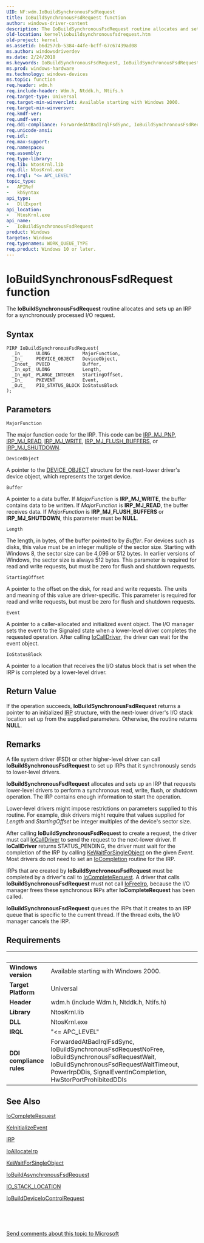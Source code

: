 ```yaml
---
UID: NF:wdm.IoBuildSynchronousFsdRequest
title: IoBuildSynchronousFsdRequest function
author: windows-driver-content
description: The IoBuildSynchronousFsdRequest routine allocates and sets up an IRP for a synchronously processed I/O request.
old-location: kernel\iobuildsynchronousfsdrequest.htm
old-project: kernel
ms.assetid: b6d257cb-5384-44fe-bcff-67c67439ad08
ms.author: windowsdriverdev
ms.date: 2/24/2018
ms.keywords: IoBuildSynchronousFsdRequest, IoBuildSynchronousFsdRequest routine [Kernel-Mode Driver Architecture], k104_94704d64-ce8d-4a4d-82e3-974cda66dd54.xml, kernel.iobuildsynchronousfsdrequest, wdm/IoBuildSynchronousFsdRequest
ms.prod: windows-hardware
ms.technology: windows-devices
ms.topic: function
req.header: wdm.h
req.include-header: Wdm.h, Ntddk.h, Ntifs.h
req.target-type: Universal
req.target-min-winverclnt: Available starting with Windows 2000.
req.target-min-winversvr: 
req.kmdf-ver: 
req.umdf-ver: 
req.ddi-compliance: ForwardedAtBadIrqlFsdSync, IoBuildSynchronousFsdRequestNoFree, IoBuildSynchronousFsdRequestWait, IoBuildSynchronousFsdRequestWaitTimeout, PowerIrpDDis, SignalEventInCompletion, HwStorPortProhibitedDDIs
req.unicode-ansi: 
req.idl: 
req.max-support: 
req.namespace: 
req.assembly: 
req.type-library: 
req.lib: NtosKrnl.lib
req.dll: NtosKrnl.exe
req.irql: "<= APC_LEVEL"
topic_type:
-	APIRef
-	kbSyntax
api_type:
-	DllExport
api_location:
-	NtosKrnl.exe
api_name:
-	IoBuildSynchronousFsdRequest
product: Windows
targetos: Windows
req.typenames: WORK_QUEUE_TYPE
req.product: Windows 10 or later.
---
```



# IoBuildSynchronousFsdRequest function
The <b>IoBuildSynchronousFsdRequest</b> routine allocates and sets up an IRP for a synchronously processed I/O request.

## Syntax

````
PIRP IoBuildSynchronousFsdRequest(
  _In_     ULONG            MajorFunction,
  _In_     PDEVICE_OBJECT   DeviceObject,
  _Inout_  PVOID            Buffer,
  _In_opt_ ULONG            Length,
  _In_opt_ PLARGE_INTEGER   StartingOffset,
  _In_     PKEVENT          Event,
  _Out_    PIO_STATUS_BLOCK IoStatusBlock
);
````

## Parameters

`MajorFunction`

The major function code for the IRP. This code can be <a href="https://msdn.microsoft.com/library/windows/hardware/ff549268">IRP_MJ_PNP</a>, <a href="https://msdn.microsoft.com/library/windows/hardware/ff549327">IRP_MJ_READ</a>, <a href="https://msdn.microsoft.com/library/windows/hardware/ff550819">IRP_MJ_WRITE</a>, <a href="https://msdn.microsoft.com/library/windows/hardware/ff549235">IRP_MJ_FLUSH_BUFFERS</a>, or <a href="https://msdn.microsoft.com/library/windows/hardware/ff549423">IRP_MJ_SHUTDOWN</a>.

`DeviceObject`

A pointer to the <a href="..\wdm\ns-wdm-_device_object.md">DEVICE_OBJECT</a> structure for the next-lower driver's device object, which represents the target device.

`Buffer`

A pointer to a data buffer. If <i>MajorFunction</i> is <b>IRP_MJ_WRITE</b>, the buffer contains data to be written. If <i>MajorFunction</i> is <b>IRP_MJ_READ</b>, the buffer receives data. If <i>MajorFunction</i> is <b>IRP_MJ_FLUSH_BUFFERS</b> or <b>IRP_MJ_SHUTDOWN</b>, this parameter must be <b>NULL</b>.

`Length`

The length, in bytes, of the buffer pointed to by <i>Buffer</i>. For devices such as disks, this value must be an integer multiple of the sector size. Starting with Windows 8, the sector size can be 4,096 or 512 bytes. In earlier versions of Windows, the sector size is always 512 bytes. This parameter is required for read and write requests, but must be zero for flush and shutdown requests.

`StartingOffset`

A pointer to the offset on the disk, for read and write requests. The units and meaning of this value are driver-specific. This parameter is required for read and write requests, but must be zero for flush and shutdown requests.

`Event`

A pointer to a caller-allocated and initialized event object. The I/O manager sets the event to the Signaled state when a lower-level driver completes the requested operation. After calling <a href="..\wdm\nf-wdm-iocalldriver.md">IoCallDriver</a>, the driver can wait for the event object.

`IoStatusBlock`

A pointer to a location that receives the I/O status block that is set when the IRP is completed by a lower-level driver.


## Return Value

If the operation succeeds, <b>IoBuildSynchronousFsdRequest</b> returns a pointer to an initialized <a href="..\wdm\ns-wdm-_irp.md">IRP</a> structure, with the next-lower driver's I/O stack location set up from the supplied parameters. Otherwise, the routine returns <b>NULL</b>.

## Remarks

A file system driver (FSD) or other higher-level driver can call <b>IoBuildSynchronousFsdRequest</b> to set up IRPs that it synchronously sends to lower-level drivers.

<b>IoBuildSynchronousFsdRequest</b> allocates and sets up an IRP that requests lower-level drivers to perform a synchronous read, write, flush, or shutdown operation. The IRP contains enough information to start the operation.

Lower-level drivers might impose restrictions on parameters supplied to this routine. For example, disk drivers might require that values supplied for <i>Length</i> and <i>StartingOffset</i> be integer multiples of the device's sector size.

After calling <b>IoBuildSynchronousFsdRequest</b> to create a request, the driver must call <a href="..\wdm\nf-wdm-iocalldriver.md">IoCallDriver</a> to send the request to the next-lower driver. If <b>IoCallDriver</b> returns STATUS_PENDING, the driver must wait for the completion of the IRP by calling <a href="..\wdm\nf-wdm-kewaitforsingleobject.md">KeWaitForSingleObject</a> on the given <i>Event</i>. Most drivers do not need to set an <a href="..\wdm\nc-wdm-io_completion_routine.md">IoCompletion</a> routine for the IRP. 

IRPs that are created by <b>IoBuildSynchronousFsdRequest</b> must be completed by a driver's call to <a href="..\wdm\nf-wdm-iocompleterequest.md">IoCompleteRequest</a>. A driver that calls <b>IoBuildSynchronousFsdRequest</b> must not call <a href="..\wdm\nf-wdm-iofreeirp.md">IoFreeIrp</a>, because the I/O manager frees these synchronous IRPs after <b>IoCompleteRequest</b> has been called. 

<b>IoBuildSynchronousFsdRequest</b> queues the IRPs that it creates to an IRP queue that is specific to the current thread. If the thread exits, the I/O manager cancels the IRP.

## Requirements
| &nbsp; | &nbsp; |
| ---- |:---- |
| **Windows version** | Available starting with Windows 2000.  |
| **Target Platform** | Universal |
| **Header** | wdm.h (include Wdm.h, Ntddk.h, Ntifs.h) |
| **Library** | NtosKrnl.lib |
| **DLL** | NtosKrnl.exe |
| **IRQL** | "<= APC_LEVEL" |
| **DDI compliance rules** | ForwardedAtBadIrqlFsdSync, IoBuildSynchronousFsdRequestNoFree, IoBuildSynchronousFsdRequestWait, IoBuildSynchronousFsdRequestWaitTimeout, PowerIrpDDis, SignalEventInCompletion, HwStorPortProhibitedDDIs |

## See Also

<a href="..\wdm\nf-wdm-iocompleterequest.md">IoCompleteRequest</a>



<a href="..\wdm\nf-wdm-keinitializeevent.md">KeInitializeEvent</a>



<a href="..\wdm\ns-wdm-_irp.md">IRP</a>



<a href="..\wdm\nf-wdm-ioallocateirp.md">IoAllocateIrp</a>



<a href="..\wdm\nf-wdm-kewaitforsingleobject.md">KeWaitForSingleObject</a>



<a href="..\wdm\nf-wdm-iobuildasynchronousfsdrequest.md">IoBuildAsynchronousFsdRequest</a>



<a href="..\wdm\ns-wdm-_io_stack_location.md">IO_STACK_LOCATION</a>



<a href="..\wdm\nf-wdm-iobuilddeviceiocontrolrequest.md">IoBuildDeviceIoControlRequest</a>



 

 

<a href="mailto:wsddocfb@microsoft.com?subject=Documentation%20feedback [kernel\kernel]:%20IoBuildSynchronousFsdRequest routine%20 RELEASE:%20(2/24/2018)&amp;body=%0A%0APRIVACY STATEMENT%0A%0AWe use your feedback to improve the documentation. We don't use your email address for any other purpose, and we'll remove your email address from our system after the issue that you're reporting is fixed. While we're working to fix this issue, we might send you an email message to ask for more info. Later, we might also send you an email message to let you know that we've addressed your feedback.%0A%0AFor more info about Microsoft's privacy policy, see http://privacy.microsoft.com/en-us/default.aspx." title="Send comments about this topic to Microsoft">Send comments about this topic to Microsoft</a>